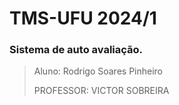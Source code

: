 # TMS-UFU 2024/1

### Sistema de auto avaliação.

> Aluno: Rodrigo Soares Pinheiro
> 
> PROFESSOR: VICTOR SOBREIRA
